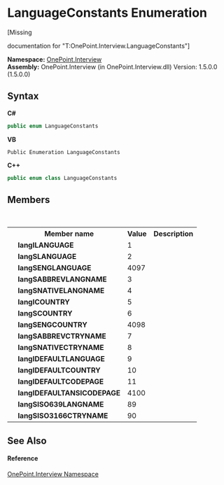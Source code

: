 # LanguageConstants Enumeration
 

\[Missing <summary> documentation for "T:OnePoint.Interview.LanguageConstants"\]

**Namespace:**&nbsp;<a href="N_OnePoint_Interview">OnePoint.Interview</a><br />**Assembly:**&nbsp;OnePoint.Interview (in OnePoint.Interview.dll) Version: 1.5.0.0 (1.5.0.0)

## Syntax

**C#**<br />
``` C#
public enum LanguageConstants
```

**VB**<br />
``` VB
Public Enumeration LanguageConstants
```

**C++**<br />
``` C++
public enum class LanguageConstants
```


## Members
&nbsp;<table><tr><th></th><th>Member name</th><th>Value</th><th>Description</th></tr><tr><td /><td target="F:OnePoint.Interview.LanguageConstants.langILANGUAGE">**langILANGUAGE**</td><td>1</td><td /></tr><tr><td /><td target="F:OnePoint.Interview.LanguageConstants.langSLANGUAGE">**langSLANGUAGE**</td><td>2</td><td /></tr><tr><td /><td target="F:OnePoint.Interview.LanguageConstants.langSENGLANGUAGE">**langSENGLANGUAGE**</td><td>4097</td><td /></tr><tr><td /><td target="F:OnePoint.Interview.LanguageConstants.langSABBREVLANGNAME">**langSABBREVLANGNAME**</td><td>3</td><td /></tr><tr><td /><td target="F:OnePoint.Interview.LanguageConstants.langSNATIVELANGNAME">**langSNATIVELANGNAME**</td><td>4</td><td /></tr><tr><td /><td target="F:OnePoint.Interview.LanguageConstants.langICOUNTRY">**langICOUNTRY**</td><td>5</td><td /></tr><tr><td /><td target="F:OnePoint.Interview.LanguageConstants.langSCOUNTRY">**langSCOUNTRY**</td><td>6</td><td /></tr><tr><td /><td target="F:OnePoint.Interview.LanguageConstants.langSENGCOUNTRY">**langSENGCOUNTRY**</td><td>4098</td><td /></tr><tr><td /><td target="F:OnePoint.Interview.LanguageConstants.langSABBREVCTRYNAME">**langSABBREVCTRYNAME**</td><td>7</td><td /></tr><tr><td /><td target="F:OnePoint.Interview.LanguageConstants.langSNATIVECTRYNAME">**langSNATIVECTRYNAME**</td><td>8</td><td /></tr><tr><td /><td target="F:OnePoint.Interview.LanguageConstants.langIDEFAULTLANGUAGE">**langIDEFAULTLANGUAGE**</td><td>9</td><td /></tr><tr><td /><td target="F:OnePoint.Interview.LanguageConstants.langIDEFAULTCOUNTRY">**langIDEFAULTCOUNTRY**</td><td>10</td><td /></tr><tr><td /><td target="F:OnePoint.Interview.LanguageConstants.langIDEFAULTCODEPAGE">**langIDEFAULTCODEPAGE**</td><td>11</td><td /></tr><tr><td /><td target="F:OnePoint.Interview.LanguageConstants.langIDEFAULTANSICODEPAGE">**langIDEFAULTANSICODEPAGE**</td><td>4100</td><td /></tr><tr><td /><td target="F:OnePoint.Interview.LanguageConstants.langSISO639LANGNAME">**langSISO639LANGNAME**</td><td>89</td><td /></tr><tr><td /><td target="F:OnePoint.Interview.LanguageConstants.langSISO3166CTRYNAME">**langSISO3166CTRYNAME**</td><td>90</td><td /></tr></table>

## See Also


#### Reference
<a href="N_OnePoint_Interview">OnePoint.Interview Namespace</a><br />
